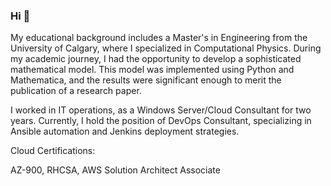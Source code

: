 ### Hi 👋

My educational background includes a Master's in Engineering from the University of Calgary, where I specialized in Computational Physics. During my academic journey, I had the opportunity to develop a sophisticated mathematical model. This model was implemented using Python and Mathematica, and the results were significant enough to merit the publication of a research paper.

I worked in IT operations, as a Windows Server/Cloud Consultant for two years. Currently, I hold the position of DevOps Consultant, specializing in Ansible automation and Jenkins deployment strategies. 


Cloud Certifications:

AZ-900,
RHCSA,
AWS Solution Architect Associate



